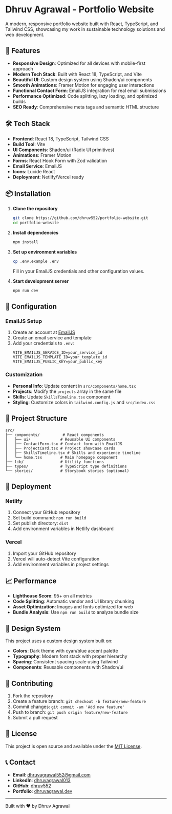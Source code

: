 # Dhruv Agrawal - Portfolio Website

A modern, responsive portfolio website built with React, TypeScript, and Tailwind CSS, showcasing my work in sustainable technology solutions and web development.

## 🚀 Features

- **Responsive Design**: Optimized for all devices with mobile-first approach
- **Modern Tech Stack**: Built with React 18, TypeScript, and Vite
- **Beautiful UI**: Custom design system using Shadcn/ui components
- **Smooth Animations**: Framer Motion for engaging user interactions
- **Functional Contact Form**: EmailJS integration for real email submissions
- **Performance Optimized**: Code splitting, lazy loading, and optimized builds
- **SEO Ready**: Comprehensive meta tags and semantic HTML structure

## 🛠️ Tech Stack

- **Frontend**: React 18, TypeScript, Tailwind CSS
- **Build Tool**: Vite
- **UI Components**: Shadcn/ui (Radix UI primitives)
- **Animations**: Framer Motion
- **Forms**: React Hook Form with Zod validation
- **Email Service**: EmailJS
- **Icons**: Lucide React
- **Deployment**: Netlify/Vercel ready

## 📦 Installation

1. **Clone the repository**
   ```bash
   git clone https://github.com/dhruv552/portfolio-website.git
   cd portfolio-website
   ```

2. **Install dependencies**
   ```bash
   npm install
   ```

3. **Set up environment variables**
   ```bash
   cp .env.example .env
   ```
   Fill in your EmailJS credentials and other configuration values.

4. **Start development server**
   ```bash
   npm run dev
   ```

## 🔧 Configuration

### EmailJS Setup
1. Create an account at [EmailJS](https://emailjs.com)
2. Create an email service and template
3. Add your credentials to `.env`:
   ```
   VITE_EMAILJS_SERVICE_ID=your_service_id
   VITE_EMAILJS_TEMPLATE_ID=your_template_id
   VITE_EMAILJS_PUBLIC_KEY=your_public_key
   ```

### Customization
- **Personal Info**: Update content in `src/components/home.tsx`
- **Projects**: Modify the `projects` array in the same file
- **Skills**: Update `SkillsTimeline.tsx` component
- **Styling**: Customize colors in `tailwind.config.js` and `src/index.css`

## 📁 Project Structure

```
src/
├── components/          # React components
│   ├── ui/             # Reusable UI components
│   ├── ContactForm.tsx # Contact form with EmailJS
│   ├── ProjectCard.tsx # Project showcase cards
│   ├── SkillsTimeline.tsx # Skills and experience timeline
│   └── home.tsx        # Main homepage component
├── lib/                # Utility functions
├── types/              # TypeScript type definitions
└── stories/            # Storybook stories (optional)
```

## 🚀 Deployment

### Netlify
1. Connect your GitHub repository
2. Set build command: `npm run build`
3. Set publish directory: `dist`
4. Add environment variables in Netlify dashboard

### Vercel
1. Import your GitHub repository
2. Vercel will auto-detect Vite configuration
3. Add environment variables in project settings

## 📈 Performance

- **Lighthouse Score**: 95+ on all metrics
- **Code Splitting**: Automatic vendor and UI library chunking
- **Asset Optimization**: Images and fonts optimized for web
- **Bundle Analysis**: Use `npm run build` to analyze bundle size

## 🎨 Design System

This project uses a custom design system built on:
- **Colors**: Dark theme with cyan/blue accent palette
- **Typography**: Modern font stack with proper hierarchy
- **Spacing**: Consistent spacing scale using Tailwind
- **Components**: Reusable components with Shadcn/ui

## 🤝 Contributing

1. Fork the repository
2. Create a feature branch: `git checkout -b feature/new-feature`
3. Commit changes: `git commit -am 'Add new feature'`
4. Push to branch: `git push origin feature/new-feature`
5. Submit a pull request

## 📄 License

This project is open source and available under the [MIT License](LICENSE).

## 📞 Contact

- **Email**: dhruvagrawal552@gmail.com
- **LinkedIn**: [dhruvagrawal013](https://linkedin.com/in/dhruvagrawal013)
- **GitHub**: [dhruv552](https://github.com/dhruv552)
- **Portfolio**: [dhruvagrawal.dev](https://dhruvagrawal.dev)

---

Built with ❤️ by Dhruv Agrawal
